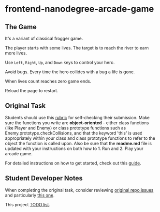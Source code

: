 frontend-nanodegree-arcade-game
===============================

## The Game

It's a variant of classical frogger game. 

The player starts with some lives. The target is to reach the river to
earn more lives.

Use `Left`, `Right`, `Up`, and `Down` keys to control your hero.

Avoid bugs. Every time the hero collides with a bug a life is gone.

When lives count reaches zero game ends.

Reload the page to restart.

## Original Task

Students should use this
[rubric](https://review.udacity.com/#!/projects/2696458597/rubric)
for self-checking their submission. Make sure the functions you write
are **object-oriented** - either class functions (like Player and Enemy) 
or class prototype functions such as Enemy.prototype.checkCollisions, 
and that the keyword 'this' is used appropriately within your class and 
class prototype functions to refer to the object the function is called upon. 
Also be sure that the **readme.md** file is updated with your instructions 
on both how to 1. Run and 2. Play your arcade game.

For detailed instructions on how to get started, check out this
[guide](https://docs.google.com/document/d/1v01aScPjSWCCWQLIpFqvg3-vXLH2e8_SZQKC8jNO0Dc/pub?embedded=true).

## Student Developer Notes

When completing the original task, consider reviewing
[original repo issues](https://github.com/udacity/frontend-nanodegree-arcade-game/issues/)
and particularly
[this one](https://github.com/udacity/frontend-nanodegree-arcade-game/issues/5).

This project [TODO list](TODO.md).

